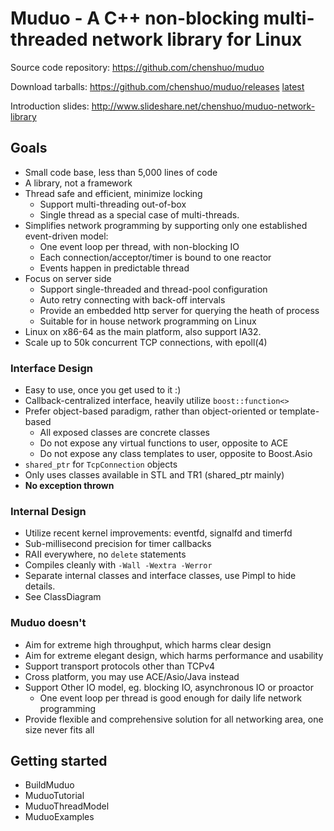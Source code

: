 # Muduo - A C++ non-blocking multi-threaded network library for Linux #

Source code repository: https://github.com/chenshuo/muduo

Download tarballs: https://github.com/chenshuo/muduo/releases [latest](https://github.com/chenshuo/muduo/releases/latest)

Introduction slides: http://www.slideshare.net/chenshuo/muduo-network-library

## Goals ##
  * Small code base, less than 5,000 lines of code
  * A library, not a framework
  * Thread safe and efficient, minimize locking
    * Support multi-threading out-of-box
    * Single thread as a special case of multi-threads.
  * Simplifies network programming by supporting only one established event-driven model:
    * One event loop per thread, with non-blocking IO
    * Each connection/acceptor/timer is bound to one reactor
    * Events happen in predictable thread
  * Focus on server side
    * Support single-threaded and thread-pool configuration
    * Auto retry connecting with back-off intervals
    * Provide an embedded http server for querying the heath of process
    * Suitable for in house network programming on Linux
  * Linux on x86-64 as the main platform, also support IA32.
  * Scale up to 50k concurrent TCP connections, with epoll(4)

### Interface Design ###
  * Easy to use, once you get used to it :)
  * Callback-centralized interface, heavily utilize `boost::function<>`
  * Prefer object-based paradigm, rather than object-oriented or template-based
    * All exposed classes are concrete classes
    * Do not expose any virtual functions to user, opposite to ACE
    * Do not expose any class templates to user, opposite to Boost.Asio
  * `shared_ptr` for `TcpConnection` objects
  * Only uses classes available in STL and TR1 (shared\_ptr mainly)
  * **No exception thrown**

### Internal Design ###
  * Utilize recent kernel improvements: eventfd, signalfd and timerfd
  * Sub-millisecond precision for timer callbacks
  * RAII everywhere, no `delete` statements
  * Compiles cleanly with `-Wall -Wextra -Werror`
  * Separate internal classes and interface classes, use Pimpl to hide details.
  * See ClassDiagram

### Muduo doesn't ###
  * Aim for extreme high throughput, which harms clear design
  * Aim for extreme elegant design, which harms performance and usability
  * Support transport protocols other than TCPv4
  * Cross platform, you may use ACE/Asio/Java instead
  * Support Other IO model, eg. blocking IO, asynchronous IO or proactor
    * One event loop per thread is good enough for daily life network programming
  * Provide flexible and comprehensive solution for all networking area, one size never fits all

## Getting started ##
  * BuildMuduo
  * MuduoTutorial
  * MuduoThreadModel
  * MuduoExamples